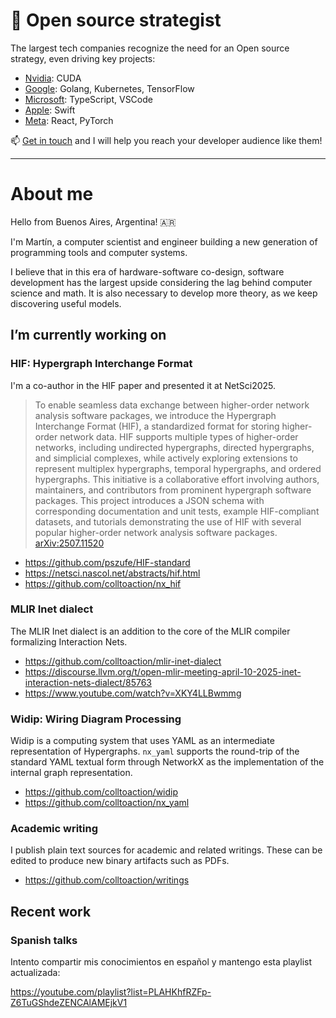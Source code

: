 # 💼 Open source strategist
The largest tech companies recognize the need for an Open source strategy, even driving key projects:
* [Nvidia](https://developer.nvidia.com/open-source): CUDA
* [Google](https://opensource.google/): Golang, Kubernetes, TensorFlow
* [Microsoft](https://opensource.microsoft.com/): TypeScript, VSCode
* [Apple](https://opensource.apple.com/): Swift
* [Meta](https://opensource.fb.com/): React, PyTorch

📫 [Get in touch](https://github.com/sponsors/colltoaction) and I will help you reach your developer audience like them!

---

# About me
Hello from Buenos Aires, Argentina! 🇦🇷

I'm Martín, a computer scientist and engineer building a new generation of programming tools and computer systems. 

I believe that in this era of hardware-software co-design, software development has the largest upside considering the lag behind computer science and math. It is also necessary to develop more theory, as we keep discovering useful models.

## I’m currently working on

### HIF: Hypergraph Interchange Format
I'm a co-author in the HIF paper and presented it at NetSci2025.

> To enable seamless data exchange between higher-order network analysis software packages, we introduce the Hypergraph Interchange Format (HIF), a standardized format for storing higher-order network data. HIF supports multiple types of higher-order networks, including undirected hypergraphs, directed hypergraphs, and simplicial complexes, while actively exploring extensions to represent multiplex hypergraphs, temporal hypergraphs, and ordered hypergraphs. This initiative is a collaborative effort involving authors, maintainers, and contributors from prominent hypergraph software packages. This project introduces a JSON schema with corresponding documentation and unit tests, example HIF-compliant datasets, and tutorials demonstrating the use of HIF with several popular higher-order network analysis software packages. [arXiv:2507.11520](https://arxiv.org/abs/2507.11520)

* https://github.com/pszufe/HIF-standard
* https://netsci.nascol.net/abstracts/hif.html
* https://github.com/colltoaction/nx_hif

### MLIR Inet dialect
The MLIR Inet dialect is an addition to the core of the MLIR compiler formalizing Interaction Nets.

* https://github.com/colltoaction/mlir-inet-dialect
* https://discourse.llvm.org/t/open-mlir-meeting-april-10-2025-inet-interaction-nets-dialect/85763
* https://www.youtube.com/watch?v=XKY4LLBwmmg

### Widip: Wiring Diagram Processing
Widip is a computing system that uses YAML as an intermediate representation of Hypergraphs. `nx_yaml` supports the round-trip of the standard YAML textual form through NetworkX as the implementation of the internal graph representation.

* https://github.com/colltoaction/widip
* https://github.com/colltoaction/nx_yaml

### Academic writing
I publish plain text sources for academic and related writings. These can be edited to produce new binary artifacts such as PDFs.

* https://github.com/colltoaction/writings

## Recent work
### Spanish talks
Intento compartir mis conocimientos en español y mantengo esta playlist actualizada:

https://youtube.com/playlist?list=PLAHKhfRZFp-Z6TuGShdeZENCAlAMEjkV1

<!--
**colltoaction/colltoaction** is a ✨ _special_ ✨ repository because its `README.md` (this file) appears on your GitHub profile.

Here are some ideas to get you started:
..
- 🌱 I’m currently learning ...
- 👯 I’m looking to collaborate on ...
- 🤔 I’m looking for help with ...
- 💬 Ask me about ...
- 📫 How to reach me: ...
- 😄 Pronouns: ...
- ⚡ Fun fact: ...
-->
